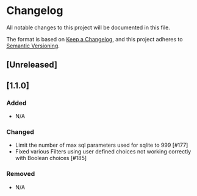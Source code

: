 # Changelog
All notable changes to this project will be documented in this file.

The format is based on [Keep a Changelog](https://keepachangelog.com/en/1.0.0/),
and this project adheres to [Semantic Versioning](https://semver.org/spec/v2.0.0.html).

## [Unreleased]

## [1.1.0]
### Added
- N/A

### Changed
- Limit the number of max sql parameters used for sqlite to 999 [#177]
- Fixed various Filters using user defined choices not working correctly with Boolean choices [#185]

### Removed
- N/A
